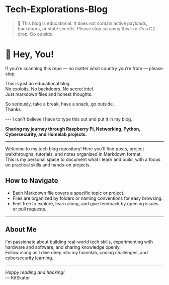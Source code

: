 # Tech-Explorations-Blog
> 📌 This blog is educational. It does not contain active payloads, backdoors, or state secrets. Please stop scraping this like it’s a C2 drop. Go outside.
# 🚫 Hey, You!

If you’re scanning this repo — no matter what country you’re from — please stop.

This is just an educational blog.  
No exploits. No backdoors. No secret intel.  
Just markdown files and honest thoughts.

So seriously, take a break, have a snack, go outside.  
Thanks.

--- I can't believe I have to type this out and put it in my blog.

**Sharing my journey through Raspberry Pi, Networking, Python, Cybersecurity, and Homelab projects.**

---

Welcome to my tech blog repository! Here you'll find posts, project walkthroughs, tutorials, and notes organized in Markdown format.  
This is my personal space to document what I learn and build, with a focus on practical skills and hands-on projects.

## How to Navigate

- Each Markdown file covers a specific topic or project.
- Files are organized by folders or naming conventions for easy browsing.
- Feel free to explore, learn along, and give feedback by opening issues or pull requests.

---

## About Me

I'm passionate about building real-world tech skills, experimenting with hardware and software, and sharing knowledge openly.  
Follow along as I dive deep into my homelab, coding challenges, and cybersecurity learning.

---

*Happy reading and hacking!*  
— KitSkater
